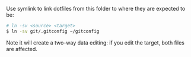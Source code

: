 Use symlink to link dotfiles from this folder to where they are expected to be:

```bash
# ln -sv <source> <target>
$ ln -sv git/.gitconfig ~/gitconfig
```
Note it will create a two-way data editing: if you edit the target, both files are affected.
